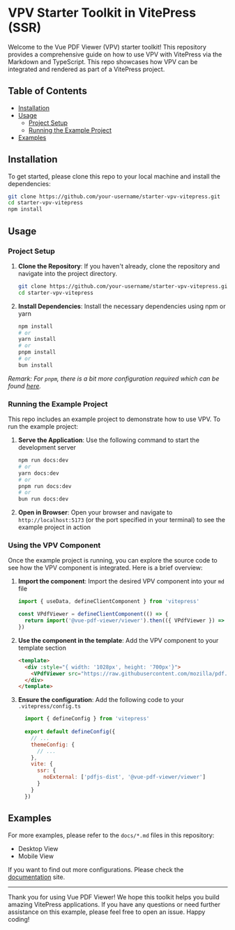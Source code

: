 # VPV Starter Toolkit in VitePress (SSR)

Welcome to the Vue PDF Viewer (VPV) starter toolkit! This repository provides a comprehensive guide on how to use VPV with VitePress via the Markdown and TypeScript. This repo showcases how VPV can be integrated and rendered as part of a VitePress project.

## Table of Contents
- [Installation](#installation)
- [Usage](#usage)
  - [Project Setup](#project-setup)
  - [Running the Example Project](#running-the-example-project)
- [Examples](#examples)

## Installation

To get started, please clone this repo to your local machine and install the dependencies:

```bash
git clone https://github.com/your-username/starter-vpv-vitepress.git
cd starter-vpv-vitepress
npm install
```

## Usage

### Project Setup

1. **Clone the Repository**: If you haven't already, clone the repository and navigate into the project directory.

    ```bash
    git clone https://github.com/your-username/starter-vpv-vitepress.git
    cd starter-vpv-vitepress
    ```

2. **Install Dependencies**: Install the necessary dependencies using npm or yarn

    ```bash
    npm install
    # or
    yarn install
    # or
    pnpm install
    # or
    bun install
    ```

_Remark: For `pnpm`, there is a bit more configuration required which can be found [here](https://docs.vue-pdf-viewer.dev/troubleshooting.html#_3-resolving-peer-dependency-version-mismatch-with-pnpm)._

### Running the Example Project

This repo includes an example project to demonstrate how to use VPV. To run the example project:

1. **Serve the Application**: Use the following command to start the development server

    ```bash
    npm run docs:dev
    # or
    yarn docs:dev
    # or
    pnpm run docs:dev
    # or
    bun run docs:dev
    ```

2. **Open in Browser**: Open your browser and navigate to `http://localhost:5173` (or the port specified in your terminal) to see the example project in action

### Using the VPV Component

Once the example project is running, you can explore the source code to see how the VPV component is integrated. Here is a brief overview:

1. **Import the component**: Import the desired VPV component into your `md` file

    ```js
    import { useData, defineClientComponent } from 'vitepress'

    const VPdfViewer = defineClientComponent(() => {
      return import('@vue-pdf-viewer/viewer').then(({ VPdfViewer }) => VPdfViewer)
    })
    ```

2. **Use the component in the template**: Add the VPV component to your template section

    ```html
    <template>
      <div :style="{ width: '1028px', height: '700px'}">
        <VPdfViewer src="https://raw.githubusercontent.com/mozilla/pdf.js/ba2edeae/web/compressed.tracemonkey-pldi-09.pdf" />
      </div>
    </template>
    ```

3. **Ensure the configuration**: Add the following code to your `.vitepress/config.ts`

    ```js
      import { defineConfig } from 'vitepress'
      
      export default defineConfig({
        // ...
        themeConfig: {
          // ...
        },
        vite: {
          ssr: {
            noExternal: ['pdfjs-dist', '@vue-pdf-viewer/viewer']
          }
        }
      })
    ```

## Examples

For more examples, please refer to the `docs/*.md` files in this repository:
 - Desktop View
 - Mobile View

If you want to find out more configurations. Please check the [documentation](https://docs.vue-pdf-viewer.dev) site.

---

Thank you for using Vue PDF Viewer! We hope this toolkit helps you build amazing VitePress applications. If you have any questions or need further assistance on this example, please feel free to open an issue. Happy coding!
